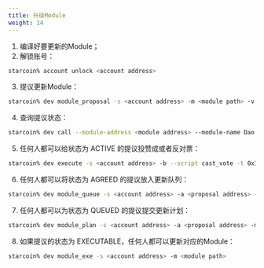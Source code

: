 ```yaml
---
title: 升级Module
weight: 14
---
```


1. 编译好要更新的Module；
2. 解锁账号：

```bash
starcoin% account unlock <account address>
```

3. 提议更新Module：

```bash
starcoin% dev module_proposal -s <account address> -m <module path> -v <version>
```

4. 查询提议状态：

```bash
starcoin% dev call --module-address <module address> --module-name Dao --func-name proposal_state -t 0x1::STC::STC -t 0x1::UpgradeModuleDaoProposal::UpgradeModule --arg <proposal address> --arg <proposal number>
```

5. 任何人都可以给状态为 ACTIVE 的提议投赞成或者反对票：
```bash
starcoin% dev execute -s <account address> -b --script cast_vote -t 0x1::STC::STC -t 0x1::UpgradeModuleDaoProposal::UpgradeModule --arg <proposal address> --arg <proposal number> --arg <agree> --arg <votes>u128
```

6. 任何人都可以将状态为 AGREED 的提议放入更新队列：
```bash
starcoin% dev module_queue -s <account address> -a <proposal address> -m <proposal number>
```

7. 任何人都可以为状态为 QUEUED 的提议提交更新计划：
```bash
starcoin% dev module_plan -s <account address> -a <proposal address> -m <proposal number>
```

8. 如果提议的状态为 EXECUTABLE，任何人都可以更新对应的Module：
```bash
starcoin% dev module_exe -s <account address> -m <module path>
```
